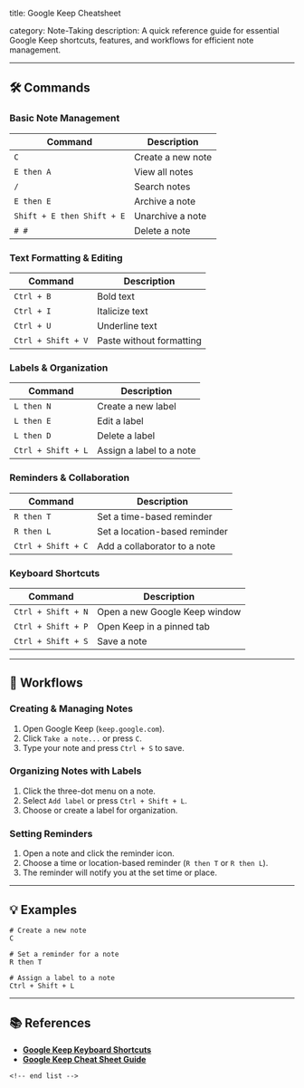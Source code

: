title: Google Keep Cheatsheet

category: Note-Taking
description: A quick reference guide for essential Google Keep shortcuts, features, and workflows for efficient note management.

---

## 🛠️ Commands

### **Basic Note Management**

| Command                      | Description       |
| ---------------------------- | ----------------- |
| `C`                        | Create a new note |
| `E then A`                 | View all notes    |
| `/`                        | Search notes      |
| `E then E`                 | Archive a note    |
| `Shift + E then Shift + E` | Unarchive a note  |
| `# #`                      | Delete a note     |

### **Text Formatting & Editing**

| Command              | Description              |
| -------------------- | ------------------------ |
| `Ctrl + B`         | Bold text                |
| `Ctrl + I`         | Italicize text           |
| `Ctrl + U`         | Underline text           |
| `Ctrl + Shift + V` | Paste without formatting |

### **Labels & Organization**

| Command              | Description              |
| -------------------- | ------------------------ |
| `L then N`         | Create a new label       |
| `L then E`         | Edit a label             |
| `L then D`         | Delete a label           |
| `Ctrl + Shift + L` | Assign a label to a note |

### **Reminders & Collaboration**

| Command              | Description                   |
| -------------------- | ----------------------------- |
| `R then T`         | Set a time-based reminder     |
| `R then L`         | Set a location-based reminder |
| `Ctrl + Shift + C` | Add a collaborator to a note  |

### **Keyboard Shortcuts**

| Command              | Description                   |
| -------------------- | ----------------------------- |
| `Ctrl + Shift + N` | Open a new Google Keep window |
| `Ctrl + Shift + P` | Open Keep in a pinned tab     |
| `Ctrl + Shift + S` | Save a note                   |

---

## 🔄 Workflows

### **Creating & Managing Notes**

1. Open Google Keep (`keep.google.com`).
2. Click `Take a note...` or press `C`.
3. Type your note and press `Ctrl + S` to save.

### **Organizing Notes with Labels**

1. Click the three-dot menu on a note.
2. Select `Add label` or press `Ctrl + Shift + L`.
3. Choose or create a label for organization.

### **Setting Reminders**

1. Open a note and click the reminder icon.
2. Choose a time or location-based reminder (`R then T` or `R then L`).
3. The reminder will notify you at the set time or place.

---

## 💡 Examples

```shell
# Create a new note
C

# Set a reminder for a note
R then T

# Assign a label to a note
Ctrl + Shift + L
```

---

## 📚 References

- **[Google Keep Keyboard Shortcuts](https://support.google.com/keep/answer/12862970?hl=en&co=GENIE.Platform%3DDesktop)**
- **[Google Keep Cheat Sheet Guide](https://www.computerworld.com/article/1714705/google-keep-cheat-sheet-how-to-get-started.html)**

```
<!-- end list -->
```
